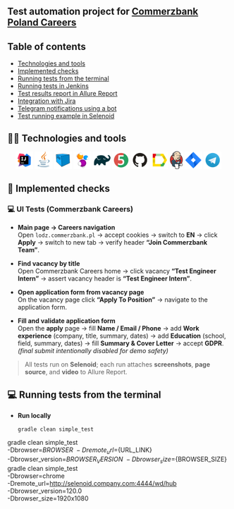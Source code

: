 ## Test automation project for [Commerzbank Poland Careers](https://lodz.commerzbank.pl/)

## Table of contents

- [Technologies and tools](#technologist-technologies-and-tools)  
- [Implemented checks](#bookmark-tabs-implemented-checks)  
- [Running tests from the terminal](#computer-running-tests-from-the-terminal)  
- [Running tests in Jenkins](#-running-tests-in-jenkins)  
- [Test results report in Allure Report](#-test-results-report-in-allure-report)  
- [Integration with Jira](#-integration-with-jira)  
- [Telegram notifications using a bot](#-telegram-notifications-using-a-bot)  
- [Test running example in Selenoid](#-test-running-example-in-selenoid)  

## :technologist: Technologies and tools

<p align="center">
  <code><img height="40" title="IntelliJ IDEA" src="media/logo/Idea.svg"></code>
  <code><img height="40" title="Java" src="media/logo/Java.svg"></code>
  <code><img height="40" title="Selenoid" src="media/logo/Selenoid.svg"></code>
  <code><img height="40" title="Selenide" src="media/logo/Selenide.svg"></code>
  <code><img height="40" title="Gradle" src="media/logo/Gradle.svg"></code>
  <code><img height="40" title="JUnit5" src="media/logo/Junit5.svg"></code>
  <code><img height="40" title="GitHub" src="media/logo/GitHub.svg"></code>
  <code><img height="40" title="Allure Report" src="media/logo/Allure.svg"></code>
  <code><img height="40" title="Jenkins" src="media/logo/Jenkins_logo.svg"></code>
  <code><img height="40" title="Jira" src="media/logo/Jira.svg"></code>
  <code><img height="40" title="Telegram" src="media/logo/Telegram.svg"></code>
</p>

## :bookmark_tabs: Implemented checks

### :computer: UI Tests (Commerzbank Careers)

- **Main page → Careers navigation**  
  Open `lodz.commerzbank.pl` → accept cookies → switch to **EN** → click **Apply** → switch to new tab → verify header **“Join Commerzbank Team”**.

- **Find vacancy by title**  
  Open Commerzbank Careers home → click vacancy **“Test Engineer Intern”** → assert vacancy header is **“Test Engineer Intern”**.

- **Open application form from vacancy page**  
  On the vacancy page click **“Apply To Position”** → navigate to the application form.

- **Fill and validate application form**  
  Open the **apply** page → fill **Name / Email / Phone** → add **Work experience** (company, title, summary, dates) → add **Education** (school, field, summary, dates) → fill **Summary & Cover Letter** → accept **GDPR**.  
  *(final submit intentionally disabled for demo safety)*

> All tests run on **Selenoid**; each run attaches **screenshots**, **page source**, and **video** to Allure Report.

## :computer: Running tests from the terminal

- **Run locally**  
  ```bash
  gradle clean simple_test
gradle clean simple_test \
  -Dbrowser=${BROWSER} \
  -Dremote_url=${URL_LINK} \
  -Dbrowser_version=${BROWSER_VERSION} \
  -Dbrowser_size=${BROWSER_SIZE}
gradle clean simple_test \
  -Dbrowser=chrome \
  -Dremote_url=http://selenoid.company.com:4444/wd/hub \
  -Dbrowser_version=120.0 \
  -Dbrowser_size=1920x1080
